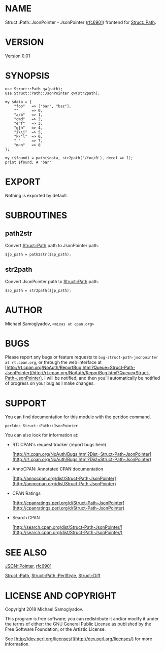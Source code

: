 # NAME

Struct::Path::JsonPointer - JsonPointer ([rfc6901](https://tools.ietf.org/html/rfc6901))
frontend for [Struct::Path](https://metacpan.org/pod/Struct::Path).

# VERSION

Version 0.01

# SYNOPSIS

    use Struct::Path qw(path);
    use Struct::Path::JsonPointer qw(str2path);

    my $data = {
        "foo"   => ["bar", "baz"],
        ""      => 0,
        "a/b"   => 1,
        "c%d"   => 2,
        "e^f"   => 3,
        "g|h"   => 4,
        "i\\j"  => 5,
        "k\"l"  => 6,
        " "     => 7,
        "m~n"   => 8
    };

    my ($found) = path($data, str2path('/foo/0'), deref => 1);
    print $found; # 'bar'

# EXPORT

Nothing is exported by default.

# SUBROUTINES

## path2str

Convert [Struct::Path](https://metacpan.org/pod/Struct::Path) path to JsonPointer path.

    $jp_path = path2str($sp_path);

## str2path

Convert JsonPointer path to [Struct::Path](https://metacpan.org/pod/Struct::Path) path.

    $sp_path = str2path($jp_path);

# AUTHOR

Michael Samoglyadov, `<mixas at cpan.org>`

# BUGS

Please report any bugs or feature requests to
`bug-struct-path-jsonpointer at rt.cpan.org`, or through the web interface at
[http://rt.cpan.org/NoAuth/ReportBug.html?Queue=Struct-Path-JsonPointer](http://rt.cpan.org/NoAuth/ReportBug.html?Queue=Struct-Path-JsonPointer). I
will be notified, and then you'll automatically be notified of progress on your
bug as I make changes.

# SUPPORT

You can find documentation for this module with the perldoc command.

    perldoc Struct::Path::JsonPointer

You can also look for information at:

- RT: CPAN's request tracker (report bugs here)

    [http://rt.cpan.org/NoAuth/Bugs.html?Dist=Struct-Path-JsonPointer](http://rt.cpan.org/NoAuth/Bugs.html?Dist=Struct-Path-JsonPointer)

- AnnoCPAN: Annotated CPAN documentation

    [http://annocpan.org/dist/Struct-Path-JsonPointer](http://annocpan.org/dist/Struct-Path-JsonPointer)

- CPAN Ratings

    [http://cpanratings.perl.org/d/Struct-Path-JsonPointer](http://cpanratings.perl.org/d/Struct-Path-JsonPointer)

- Search CPAN

    [http://search.cpan.org/dist/Struct-Path-JsonPointer/](http://search.cpan.org/dist/Struct-Path-JsonPointer/)

# SEE ALSO

[JSON::Pointer](https://metacpan.org/pod/JSON::Pointer), [rfc6901](https://tools.ietf.org/html/rfc6901)

[Struct::Path](https://metacpan.org/pod/Struct::Path), [Struct::Path::PerlStyle](https://metacpan.org/pod/Struct::Path::PerlStyle), [Struct::Diff](https://metacpan.org/pod/Struct::Diff)

# LICENSE AND COPYRIGHT

Copyright 2018 Michael Samoglyadov.

This program is free software; you can redistribute it and/or modify it under
the terms of either: the GNU General Public License as published by the Free
Software Foundation; or the Artistic License.

See [http://dev.perl.org/licenses/](http://dev.perl.org/licenses/) for more information.
